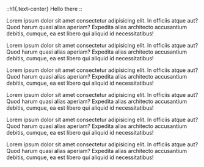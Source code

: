 ::h1{.text-center}
Hello there
::

Lorem ipsum dolor sit amet consectetur adipisicing elit.
In officiis atque aut? Quod harum quasi alias aperiam?
Expedita alias architecto accusantium debitis, cumque, ea est libero qui aliquid id necessitatibus!

Lorem ipsum dolor sit amet consectetur adipisicing elit.
In officiis atque aut? Quod harum quasi alias aperiam?
Expedita alias architecto accusantium debitis, cumque, ea est libero qui aliquid id necessitatibus!

Lorem ipsum dolor sit amet consectetur adipisicing elit.
In officiis atque aut? Quod harum quasi alias aperiam?
Expedita alias architecto accusantium debitis, cumque, ea est libero qui aliquid id necessitatibus!

Lorem ipsum dolor sit amet consectetur adipisicing elit.
In officiis atque aut? Quod harum quasi alias aperiam?
Expedita alias architecto accusantium debitis, cumque, ea est libero qui aliquid id necessitatibus!

Lorem ipsum dolor sit amet consectetur adipisicing elit.
In officiis atque aut? Quod harum quasi alias aperiam?
Expedita alias architecto accusantium debitis, cumque, ea est libero qui aliquid id necessitatibus!

Lorem ipsum dolor sit amet consectetur adipisicing elit.
In officiis atque aut? Quod harum quasi alias aperiam?
Expedita alias architecto accusantium debitis, cumque, ea est libero qui aliquid id necessitatibus!
